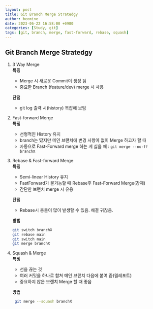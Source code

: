 ```yaml
---
layout: post
title: Git Branch Merge Stratedgy
author: beomine
date: 2023-06-22 16:58:00 +0900
categories: [Study, git]
tags: [git, branch, merge, fast-forward, rebase, squash]
---
```


## Git Branch Merge Stratedgy
1. 3 Way Merge  
    **특징**
    - Merge 시 새로운 Commit이 생성 됨  
    - 중요한 Branch (feature/dev) merge 시 사용

    **단점**
    - git log 출력 시(history) 복잡해 보임
2. Fast-forward Merge   
   **특징**
    - 선형적인 History 유지   
    - branch는 땄지만 메인 브랜치에 변경 사항이 없이 Merge 하고자 할 때
    - 자동으로 Fast-Forward merge 하는 게 싫을 때 : `git merge --no-ff branchX`
3. Rebase & Fast-forward Merge  
   **특징**
   - Semi-linear History 유지  
   - FastForward가 불가능할 때 Rebase후 Fast-Forward Merge(강제)
   - 간단한 브랜치 merge 시 유용   
   
   **단점** 
   - Rebase시 충돌이 많이 발생할 수 있음. 해결 귀찮음.
  
    **방법** 
    ``` bash
    git switch branchX
    git rebase main
    git switch main
    git merge branchX
   ```
4. Squash & Merge  
   **특징**
   - 선을 끊는 것  
   - 여러 커밋을 하나로 합쳐 메인 브랜치 다음에 붙여 줌(텔레포트)
   - 중요하지 않은 브랜치 Merge 할 때 좋음
  
    **방법** 
   ``` bash
    git merge --squash branchX
   ```
